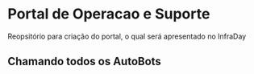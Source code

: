# Portal de Operacao e Suporte

Reopsitório para criação do portal, o qual será apresentado no InfraDay

## Chamando todos os AutoBots ##
